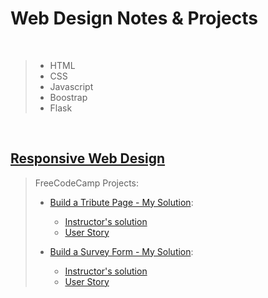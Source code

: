 # Web Design Notes & Projects 

<br>

> - HTML
> - CSS
> - Javascript
> - Boostrap
> - Flask

<br>

## [Responsive Web Design](010%20Responsive%20Web%20Design)

> FreeCodeCamp Projects:
> - [Build a Tribute Page - My Solution](https://codepen.io/YvonneX/pen/NWXVdpg?editors=1100):
>   - [Instructor's solution](https://codepen.io/freeCodeCamp/full/zNqgVx)
>   - [User Story](https://www.freecodecamp.org/learn/responsive-web-design/responsive-web-design-projects/build-a-tribute-page)
>   
> - [Build a Survey Form - My Solution](https://codepen.io/YvonneX/pen/QWaRpgz?editors=1100):
>   - [Instructor's solution](https://codepen.io/freeCodeCamp/full/VPaoNP)
>   - [User Story](https://www.freecodecamp.org/learn/responsive-web-design/responsive-web-design-projects/build-a-survey-form)

